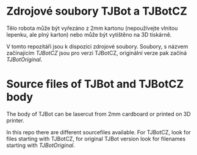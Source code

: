 # Zdrojové soubory TJBot a TJBotCZ
Tělo robota může být vyřezáno z 2mm kartonu (nepoužívejte vlnitou lepenku, ale plný karton) nebo může být vytištěno na 3D tiskárně.

V tomto repozitáři jsou k dispozici zdrojové soubory. Soubory, s názvem začínajícím _TJBotCZ_ jsou pro verzi TJBotCZ, originální verze pak začíná _TJBotOriginal_.

# Source files of TJBot and TJBotCZ body
The body of TJBot can be lasercut from 2mm cardboard or printed on 3D printer.

In this repo there are different sourcefiles available. For TJBotCZ, look for files starting with TJBotCZ, for original TJBot version look for filenames starting with _TJBotOriginal_.

